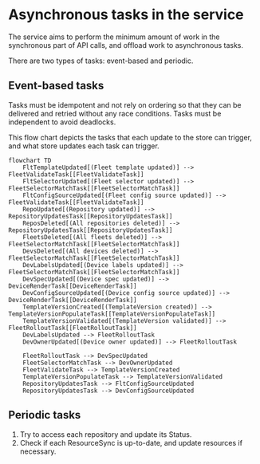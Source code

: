 # Asynchronous tasks in the service

The service aims to perform the minimum amount of work in the synchronous part of API calls, and offload work to asynchronous tasks.

There are two types of tasks: event-based and periodic.

## Event-based tasks

Tasks must be idempotent and not rely on ordering so that they can be delivered and retried without any race conditions.
Tasks must be independent to avoid deadlocks.

This flow chart depicts the tasks that each update to the store can trigger, and what store updates each task can trigger.

```mermaid
flowchart TD
    FltTemplateUpdated[(Fleet template updated)] --> FleetValidateTask[[FleetValidateTask]]
    FltSelectorUpdated[(Fleet selector updated)] --> FleetSelectorMatchTask[[FleetSelectorMatchTask]]
    FltConfigSourceUpdated[(Fleet config source updated)] --> FleetValidateTask[[FleetValidateTask]]
    RepoUpdated[(Repository updated)] --> RepositoryUpdatesTask[[RepositoryUpdatesTask]]
    ReposDeleted[(All repositories deleted)] --> RepositoryUpdatesTask[[RepositoryUpdatesTask]]
    FleetsDeleted[(All fleets deleted)] --> FleetSelectorMatchTask[[FleetSelectorMatchTask]]
    DevsDeleted[(All devices deleted)] --> FleetSelectorMatchTask[[FleetSelectorMatchTask]]
    DevLabelsUpdated[(Device labels updated)] --> FleetSelectorMatchTask[[FleetSelectorMatchTask]]
    DevSpecUpdated[(Device spec updated)] --> DeviceRenderTask[[DeviceRenderTask]]
    DevConfigSourceUpdated[(Device config source updated)] --> DeviceRenderTask[[DeviceRenderTask]]
    TemplateVersionCreated[(TemplateVersion created)] --> TemplateVersionPopulateTask[[TemplateVersionPopulateTask]]
    TemplateVersionValidated[(TemplateVersion validated)] --> FleetRolloutTask[[FleetRolloutTask]]
    DevLabelsUpdated --> FleetRolloutTask
    DevOwnerUpdated[(Device owner updated)] --> FleetRolloutTask

    FleetRolloutTask --> DevSpecUpdated
    FleetSelectorMatchTask --> DevOwnerUpdated
    FleetValidateTask --> TemplateVersionCreated
    TemplateVersionPopulateTask --> TemplateVersionValidated
    RepositoryUpdatesTask --> FltConfigSourceUpdated
    RepositoryUpdatesTask --> DevConfigSourceUpdated
```

## Periodic tasks

1. Try to access each repository and update its Status.
1. Check if each ResourceSync is up-to-date, and update resources if necessary.